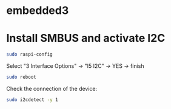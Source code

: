 # embedded3

# Install SMBUS and activate I2C

```bash
sudo raspi-config
```

Select "3 Interface Options" -> "I5 I2C" -> YES -> finish

```bash
sudo reboot
```

Check the connection of the device:
```bash
sudo i2cdetect -y 1
```
